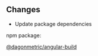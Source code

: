 ## Changes

* Update package dependencies

npm package:

[@dagonmetric/angular-build](https://www.npmjs.com/package/@dagonmetric/angular-build)
